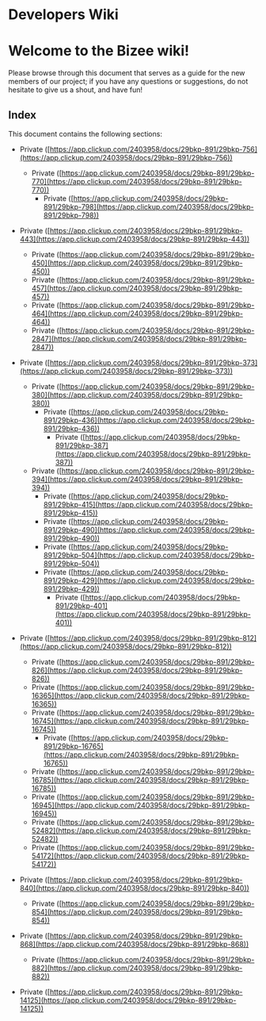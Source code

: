 # Developers Wiki

# **Welcome to the Bizee wiki!**

Please browse through this document that serves as a guide for the new members of our project; if you have any questions or suggestions, do not hesitate to give us a shout, and have fun!

  

## Index

This document contains the following sections:

  

*   Private ([https://app.clickup.com/2403958/docs/29bkp-891/29bkp-756](https://app.clickup.com/2403958/docs/29bkp-891/29bkp-756))
    *   Private ([https://app.clickup.com/2403958/docs/29bkp-891/29bkp-770](https://app.clickup.com/2403958/docs/29bkp-891/29bkp-770))
        *   Private ([https://app.clickup.com/2403958/docs/29bkp-891/29bkp-798](https://app.clickup.com/2403958/docs/29bkp-891/29bkp-798))

  

*   Private ([https://app.clickup.com/2403958/docs/29bkp-891/29bkp-443](https://app.clickup.com/2403958/docs/29bkp-891/29bkp-443))
    *   Private ([https://app.clickup.com/2403958/docs/29bkp-891/29bkp-450](https://app.clickup.com/2403958/docs/29bkp-891/29bkp-450))
    *   Private ([https://app.clickup.com/2403958/docs/29bkp-891/29bkp-457](https://app.clickup.com/2403958/docs/29bkp-891/29bkp-457))
    *   Private ([https://app.clickup.com/2403958/docs/29bkp-891/29bkp-464](https://app.clickup.com/2403958/docs/29bkp-891/29bkp-464))
    *   Private ([https://app.clickup.com/2403958/docs/29bkp-891/29bkp-2847](https://app.clickup.com/2403958/docs/29bkp-891/29bkp-2847))

  

*   Private ([https://app.clickup.com/2403958/docs/29bkp-891/29bkp-373](https://app.clickup.com/2403958/docs/29bkp-891/29bkp-373))
    *   Private ([https://app.clickup.com/2403958/docs/29bkp-891/29bkp-380](https://app.clickup.com/2403958/docs/29bkp-891/29bkp-380))
        *   Private ([https://app.clickup.com/2403958/docs/29bkp-891/29bkp-436](https://app.clickup.com/2403958/docs/29bkp-891/29bkp-436))
            *   Private ([https://app.clickup.com/2403958/docs/29bkp-891/29bkp-387](https://app.clickup.com/2403958/docs/29bkp-891/29bkp-387))
    *   Private ([https://app.clickup.com/2403958/docs/29bkp-891/29bkp-394](https://app.clickup.com/2403958/docs/29bkp-891/29bkp-394))
        *   Private ([https://app.clickup.com/2403958/docs/29bkp-891/29bkp-415](https://app.clickup.com/2403958/docs/29bkp-891/29bkp-415))
        *   Private ([https://app.clickup.com/2403958/docs/29bkp-891/29bkp-490](https://app.clickup.com/2403958/docs/29bkp-891/29bkp-490))
        *   Private ([https://app.clickup.com/2403958/docs/29bkp-891/29bkp-504](https://app.clickup.com/2403958/docs/29bkp-891/29bkp-504))
        *   Private ([https://app.clickup.com/2403958/docs/29bkp-891/29bkp-429](https://app.clickup.com/2403958/docs/29bkp-891/29bkp-429))
            *   Private ([https://app.clickup.com/2403958/docs/29bkp-891/29bkp-401](https://app.clickup.com/2403958/docs/29bkp-891/29bkp-401))

  

*   Private ([https://app.clickup.com/2403958/docs/29bkp-891/29bkp-812](https://app.clickup.com/2403958/docs/29bkp-891/29bkp-812))
    *   Private ([https://app.clickup.com/2403958/docs/29bkp-891/29bkp-826](https://app.clickup.com/2403958/docs/29bkp-891/29bkp-826))
    *   Private ([https://app.clickup.com/2403958/docs/29bkp-891/29bkp-16365](https://app.clickup.com/2403958/docs/29bkp-891/29bkp-16365))
    *   Private ([https://app.clickup.com/2403958/docs/29bkp-891/29bkp-16745](https://app.clickup.com/2403958/docs/29bkp-891/29bkp-16745))
        *   Private ([https://app.clickup.com/2403958/docs/29bkp-891/29bkp-16765](https://app.clickup.com/2403958/docs/29bkp-891/29bkp-16765))
    *   Private ([https://app.clickup.com/2403958/docs/29bkp-891/29bkp-16785](https://app.clickup.com/2403958/docs/29bkp-891/29bkp-16785))
    *   Private ([https://app.clickup.com/2403958/docs/29bkp-891/29bkp-16945](https://app.clickup.com/2403958/docs/29bkp-891/29bkp-16945))
    *   Private ([https://app.clickup.com/2403958/docs/29bkp-891/29bkp-52482](https://app.clickup.com/2403958/docs/29bkp-891/29bkp-52482))
    *   Private ([https://app.clickup.com/2403958/docs/29bkp-891/29bkp-54172](https://app.clickup.com/2403958/docs/29bkp-891/29bkp-54172))

  

*   Private ([https://app.clickup.com/2403958/docs/29bkp-891/29bkp-840](https://app.clickup.com/2403958/docs/29bkp-891/29bkp-840))
    *   Private ([https://app.clickup.com/2403958/docs/29bkp-891/29bkp-854](https://app.clickup.com/2403958/docs/29bkp-891/29bkp-854))

  

*   Private ([https://app.clickup.com/2403958/docs/29bkp-891/29bkp-868](https://app.clickup.com/2403958/docs/29bkp-891/29bkp-868))
    *   Private ([https://app.clickup.com/2403958/docs/29bkp-891/29bkp-882](https://app.clickup.com/2403958/docs/29bkp-891/29bkp-882))

  

*   Private ([https://app.clickup.com/2403958/docs/29bkp-891/29bkp-14125](https://app.clickup.com/2403958/docs/29bkp-891/29bkp-14125))